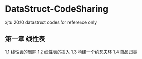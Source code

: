 # DataStruct-CodeSharing   
xjtu 2020 datastruct codes for reference only   
## 第一章  线性表   
1.1 线性表的删除
1.2 线性表的插入
1.3 构建一个约瑟夫环
1.4 商品归类
